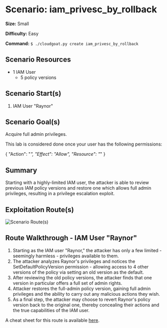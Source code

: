 # Scenario: iam_privesc_by_rollback

**Size:** Small

**Difficulty:** Easy

**Command:** `$ ./cloudgoat.py create iam_privesc_by_rollback`

## Scenario Resources

* 1 IAM User
  * 5 policy versions

## Scenario Start(s)

1. IAM User "Raynor"

## Scenario Goal(s)

Acquire full admin privileges.

This lab is considered done once your user has the following permissions:
  
  {
      "Action": "*",
      "Effect": "Allow",
      "Resource": "*"
  }

## Summary

Starting with a highly-limited IAM user, the attacker is able to review previous IAM policy versions and restore one which allows full admin privileges, resulting in a privilege escalation exploit.

## Exploitation Route(s)

![Scenario Route(s)](https://www.lucidchart.com/publicSegments/view/acef779c-51ce-4582-b4d2-19ae92b7f170/image.png)

## Route Walkthrough - IAM User "Raynor"

1. Starting as the IAM user "Raynor," the attacker has only a few limited - seemingly harmless - privileges available to them.
2. The attacker analyzes Raynor's privileges and notices the SetDefaultPolicyVersion permission - allowing access to 4 other versions of the policy via setting an old version as the default.
3. After reviewing the old policy versions, the attacker finds that one version in particular offers a full set of admin rights.
4. Attacker restores the full-admin policy version, gaining full admin privileges and the ability to carry out any malicious actions they wish.
5. As a final step, the attacker may choose to revert Raynor's policy version back to the original one, thereby concealing their actions and the true capabilities of the IAM user.

A cheat sheet for this route is available [here](./cheat_sheet_raynor.md).